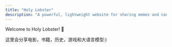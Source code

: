 ```yaml
---
title: "Holy Lobster"
description: "A powerful, lightweight website for sharing memes and content."
---
```


Welcome to Holy Lobster! 🦞

这里会分享电影，书籍，历史，游戏和大语言模型:)
